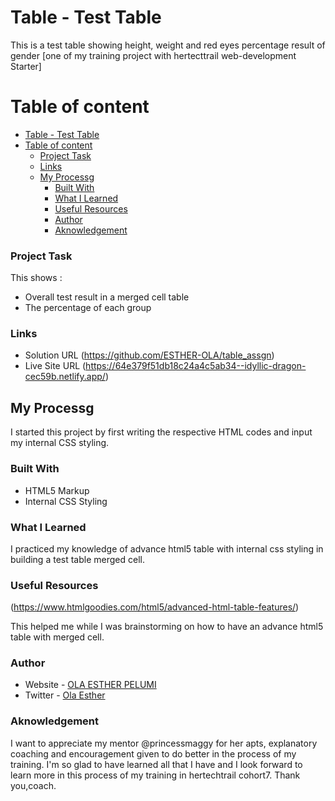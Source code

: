 # Table - Test Table 

This is a test table showing height, weight and red eyes percentage result of gender [one of my training project with hertecttrail web-development Starter]

# Table of content

- [Table - Test Table](#table---test-table)
- [Table of content](#table-of-content)
    - [Project Task](#project-task)
    - [Links](#links)
  - [My Processg](#my-processg)
    - [Built With](#built-with)
    - [What I Learned](#what-i-learned)
    - [Useful Resources](#useful-resources)
    - [Author](#author)
    - [Aknowledgement](#aknowledgement)


### Project Task

This shows :

- Overall test result in a merged cell table
- The percentage of each group


### Links

- Solution URL (https://github.com/ESTHER-OLA/table_assgn)
- Live Site URL (https://64e379f51db18c24a4c5ab34--idyllic-dragon-cec59b.netlify.app/)


## My Processg

I started this project by first writing the respective HTML codes and input my internal CSS styling. 

### Built With 

- HTML5 Markup
- Internal CSS Styling

### What I Learned 

I practiced my knowledge of advance html5 table with internal css styling in building a test table merged cell.


### Useful Resources 

(https://www.htmlgoodies.com/html5/advanced-html-table-features/)

This helped me while I was brainstorming on how to have an advance html5 table with merged cell.


### Author 

- Website - [OLA ESTHER PELUMI](https://github.com/ESTHER-OLA)
- Twitter - [Ola Esther](https://twitter.com/P_tomiwa_?t=HE5B98KKAv0af67LEabh6Q&s=09)


### Aknowledgement

I want to appreciate my mentor @princessmaggy for her apts, explanatory coaching and encouragement given to do better in the process of my training. I'm so glad to have learned all that I have and I look forward to learn more in this process of my training in hertechtrail cohort7. Thank you,coach.

